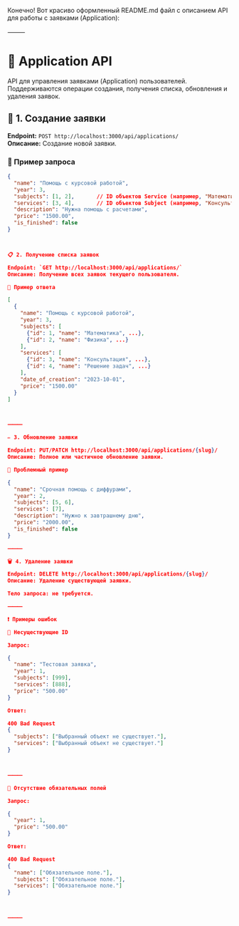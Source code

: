 Конечно! Вот красиво оформленный README.md файл с описанием API для работы с заявками (Application):

⸻



# 📄 Application API

API для управления заявками (Application) пользователей. Поддерживаются операции создания, получения списка, обновления и удаления заявок.

## 🔧 1. Создание заявки

**Endpoint:** `POST http://localhost:3000/api/applications/`  
**Описание:** Создание новой заявки.

### 🔹 Пример запроса

```json
{
  "name": "Помощь с курсовой работой",
  "year": 3,
  "subjects": [1, 2],       // ID объектов Service (например, "Математика", "Физика")
  "services": [3, 4],       // ID объектов Subject (например, "Консультация", "Решение задач")
  "description": "Нужна помощь с расчетами",
  "price": "1500.00",
  "is_finished": false
}



📋 2. Получение списка заявок

Endpoint: `GET http://localhost:3000/api/applications/`
Описание: Получение всех заявок текущего пользователя.

🔹 Пример ответа

[
  {
    "name": "Помощь с курсовой работой",
    "year": 3,
    "subjects": [
      {"id": 1, "name": "Математика", ...},
      {"id": 2, "name": "Физика", ...}
    ],
    "services": [
      {"id": 3, "name": "Консультация", ...},
      {"id": 4, "name": "Решение задач", ...}
    ],
    "date_of_creation": "2023-10-01",
    "price": "1500.00"
  }
]



⸻

✏️ 3. Обновление заявки

Endpoint: PUT/PATCH http://localhost:3000/api/applications/{slug}/
Описание: Полное или частичное обновление заявки.

🔹 Проблемный пример

{
  "name": "Срочная помощь с диффурами",
  "year": 2,
  "subjects": [5, 6],
  "services": [7],
  "description": "Нужно к завтрашнему дню",
  "price": "2000.00",
  "is_finished": false
}

⸻

🗑️ 4. Удаление заявки

Endpoint: DELETE http://localhost:3000/api/applications/{slug}/
Описание: Удаление существующей заявки.

Тело запроса: не требуется.

⸻

❗ Примеры ошибок

🔹 Несуществующие ID

Запрос:

{
  "name": "Тестовая заявка",
  "year": 1,
  "subjects": [999],
  "services": [888],
  "price": "500.00"
}

Ответ:

400 Bad Request
{
  "subjects": ["Выбранный объект не существует."],
  "services": ["Выбранный объект не существует."]
}



⸻

🔹 Отсутствие обязательных полей

Запрос:

{
  "year": 1,
  "price": "500.00"
}

Ответ:

400 Bad Request
{
  "name": ["Обязательное поле."],
  "subjects": ["Обязательное поле."],
  "services": ["Обязательное поле."]
}



⸻

